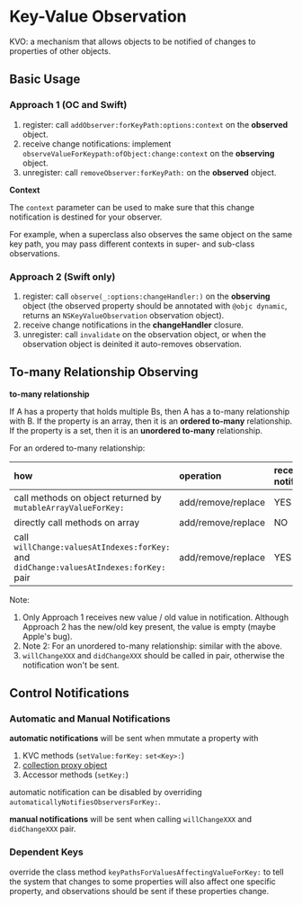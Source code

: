 # Key-Value Observation

KVO: a mechanism that allows objects to be notified of changes to properties of other objects.

## Basic Usage

### Approach 1 (OC and Swift)

1. register: call `addObserver:forKeyPath:options:context` on the **observed** object.
2. receive change notifications: implement `observeValueForKeypath:ofObject:change:context` on the **observing** object.
3. unregister: call `removeObserver:forKeyPath:` on the **observed** object.

**Context**

The `context` parameter can be used to make sure that this change notification is destined for your observer.

For example, when a superclass also observes the same object on the same key path, you may pass different contexts in super- and sub-class observations.

### Approach 2 (Swift only)

1. register: call `observe(_:options:changeHandler:)` on the **observing** object (the observed property should be annotated with `@objc dynamic`, returns an `NSKeyValueObservation` observation object).
2. receive change notifications in the **changeHandler** closure.
3. unregister: call `invalidate` on the observation object, or when the observation object is deinited it auto-removes observation.

## To-many Relationship Observing

**to-many relationship**

If A has a property that holds multiple Bs, then A has a to-many relationship with B. If the property is an array, then it is an **ordered to-many** relationship. If the property is a set, then it is an **unordered to-many** relationship.

For an ordered to-many relationship:

| how                                                                                    | operation          | receive notification | change.kind                   | change.new                       | change.old                     |
| :------------------------------------------------------------------------------------- | :----------------- | :------------------- | :---------------------------- | :------------------------------- | :----------------------------- |
| call methods on object returned by `mutableArrayValueForKey:`                          | add/remove/replace | YES                  | insertion/removal/replacement | present on insertion/replacement | present on removal/replacement |
| directly call methods on array                                                         | add/remove/replace | NO                   | -                             | -                                | -                              |
| call `willChange:valuesAtIndexes:forKey:` and `didChange:valuesAtIndexes:forKey:` pair | add/remove/replace | YES                  | insertion/removal/replacement | present on insertion/replacement | present on removal/replacement |

Note:

1. Only Approach 1 receives new value / old value in notification. Although Approach 2 has the new/old key present, the value is empty (maybe Apple's bug).
2. Note 2: For an unordered to-many relationship: similar with the above.
3. `willChangeXXX` and `didChangeXXX` should be called in pair, otherwise the notification won't be sent.

## Control Notifications

### Automatic and Manual Notifications

**automatic notifications** will be sent when mmutate a property with

1. KVC methods (`setValue:forKey:` `set<Key>:`)
2. [collection proxy object](https://developer.apple.com/library/archive/documentation/Cocoa/Conceptual/KeyValueCoding/AccessingCollectionProperties.html#//apple_ref/doc/uid/10000107i-CH4-SW1)
3. Accessor methods (`setKey:`)

automatic notification can be disabled by overriding `automaticallyNotifiesObserversForKey:`.

**manual notifications** will be sent when calling `willChangeXXX` and `didChangeXXX` pair.

### Dependent Keys

override the class method `keyPathsForValuesAffectingValueForKey:` to tell the system that changes to some properties will also affect one specific property, and observations should be sent if these properties change.
